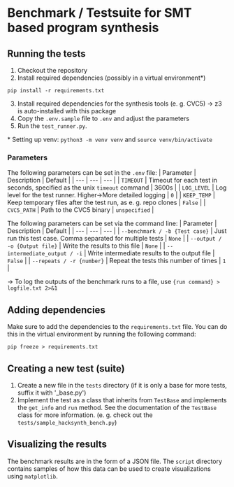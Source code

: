 # Benchmark / Testsuite for SMT based program synthesis



## Running the tests

1. Checkout the repository
2. Install required dependencies (possibly in a virtual environment*)
```
pip install -r requirements.txt
```
3. Install required dependencies for the synthesis tools (e. g. CVC5) -> z3 is auto-installed with this package
4. Copy the `.env.sample` file to `.env` and adjust the parameters
5. Run the `test_runner.py`.

\* Setting up venv: `python3 -m venv venv` and `source venv/bin/activate`

### Parameters

The following parameters can be set in the `.env` file:
| Parameter | Description | Default |
| --- | --- | --- |
| `TIMEOUT` | Timeout for each test in seconds, specified as the unix `timeout` command  | 3600s |
| `LOG_LEVEL` | Log level for the test runner. Higher->More detailed logging | `0` |
| `KEEP_TEMP` | Keep temporary files after the test run, as e. g. repo clones | `False` |
| `CVC5_PATH` | Path to the CVC5 binary | `unspecified` |

The following parameters can be set via the command line:
| Parameter | Description | Default |
| --- | --- | --- |
| `--benchmark / -b {Test case}` | Just run this test case. Comma separated for multiple tests  | `None` |
| `--output / -o {Output file}` | Write the results to this file | `None` |
| `--intermediate_output / -i` | Write intermediate results to the output file | `False` |
| `--repeats / -r {number}` | Repeat the tests this number of times | `1` |

-> To log the outputs of the benchmark runs to a file, use `{run command} > logfile.txt 2>&1`

## Adding dependencies

Make sure to add the dependencies to the `requirements.txt` file. You can do this in the virtual environment by running the following command:

```
pip freeze > requirements.txt
```


## Creating a new test (suite)
1. Create a new file in the `tests` directory (if it is only a base for more tests, suffix it with '_base.py')
2. Implement the test as a class that inherits from `TestBase` and implements the `get_info` and `run` method. See the documentation of the `TestBase` class for more information. (e. g. check out the `tests/sample_hacksynth_bench.py`)


## Visualizing the results

The benchmark results are in the form of a JSON file. The `script` directory contains samples of how this data can be used to create visualizations using `matplotlib`.
